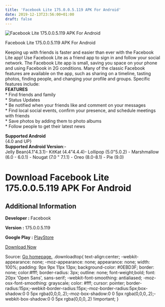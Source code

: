 ```yaml
---
title: 'Facebook Lite 175.0.0.5.119 APK For Android'
date: 2019-12-13T23:56:00+01:00
draft: false
---
```


![Facebook Lite 175.0.0.5.119 APK For Android](https://i1.wp.com/apkhome.net/wp-content/uploads/2019/11/Facebook-Lite-175.0.0.5.119.png "Facebook Lite 175.0.0.5.119 APK For Android")

  

Facebook Lite 175.0.0.5.119 APK For Android

Keeping up with friends is faster and easier than ever with the Facebook Lite app! Use Facebook Lite as a friend app to sign in and follow your social network. The Facebook Lite app is small, saving you space on your phone and using Facebook in 2G conditions. Many of the classic Facebook features are available on the app, such as sharing on a timeline, tasting photos, finding people, and changing your profile and groups. Specific features include:  
**FEATURES**  
\* Find friends and family  
\* Status Updates  
\* Be notified when your friends like and comment on your messages  
\* Find local social events, confirm your presence, and schedule meetings with friends  
\* Save photos by adding them to photo albums  
\* Follow people to get their latest news

**Supported Android**  
{4.0 and UP}  
**Supported Android Version**:-  
Jelly Bean(4.1"4.3.1)- KitKat (4.4"4.4.4)- Lollipop (5.0"5.0.2) - Marshmallow (6.0 - 6.0.1) - Nougat (7.0 " 7.1.1) - Oreo (8.0-8.1) - Pie (9.0)

Download Facebook Lite 175.0.0.5.119 APK For Android
====================================================

Additional Information
----------------------

**Developer :** Facebook

**Version :** 175.0.0.5.119

**Google Play :** [PlayStore](https://play.google.com/store/apps/details?id=com.facebook.lite)

  

[Download Now](https://store4app.co/post/facebook-lite-175-0-0-5-119-apk-for-android_1574843870)

  
Source: [Go homepage.](https://store4app.co/post/facebook-lite-175-0-0-5-119-apk-for-android_1574843870) .downloadtop{ text-align:center; -webkit-appearance: none; -moz-appearance: none; appearance: none; width: 100%; padding: 9px 9px 11px 13px; background-color: #0EBD3F; border: none; color:#fff; border-radius: 3px; outline: none; font-weight;bold; font: 20px 'Open Sans', sans-serif; -webkit-font-smoothing: antialiased; -moz-osx-font-smoothing: grayscale; color: #fff; cursor: pointer; border-radius:15px;-webkit-border-radius:15px;-moz-border-radius:5px;box-shadow:0 0 5px rgba(0,0,0,.2);-moz-box-shadow:0 0 5px rgba(0,0,0,.2);-webkit-box-shadow:0 0 5px rgba(0,0,0,.2) !important; }